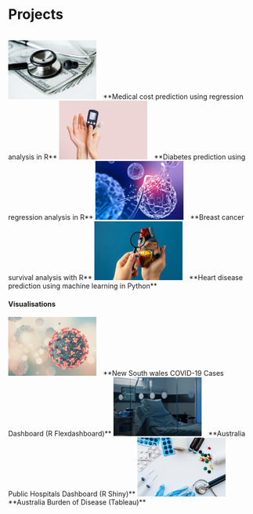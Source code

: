 # Projects

<br>

<img src= "assets/img/medical.jpg" width = "180" height= "120" style= "text-align:left; margin-right: 10px;"/>
**Medical cost prediction using regression analysis in R**


<img src= "assets/img/diabetes.jpg" width = "180" height= "120" style= "text-align:left; margin-right: 10px;"/>
**Diabetes prediction using regression analysis in R**

<img src= "assets/img/virus.jpg" width = "180" height= "120" style= "text-align:left; margin-right: 10px;"/>
**Breast cancer survival analysis with R**

<img src= "assets/img/heart.jpg" width = "180" height= "120" style= "text-align:left; margin-right: 10px;"/>
**Heart disease prediction using machine learning in Python**

<br>

#### Visualisations

<img src= "assets/img/covid.jpg" width = "180" height= "120" style= "text-align:left; margin-right: 10px;"/>
**New South wales COVID-19 Cases Dashboard (R Flexdashboard)**

<img src= "assets/img/hospital.jpg" width = "180" height= "120" style= "text-align:left; margin-right: 10px;"/>
**Australia Public Hospitals Dashboard (R Shiny)**

<img src= "assets/img/burden.jpg" width = "180" height= "120" style="text-align:left; margin-right: 10px;"/>
**Australia Burden of Disease (Tableau)**


